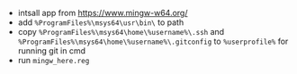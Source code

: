 * intsall app from https://www.mingw-w64.org/
* add `%ProgramFiles%\msys64\usr\bin\` to path
* copy `%ProgramFiles%\msys64\home\%username%\.ssh` and `%ProgramFiles%\msys64\home\%username%\.gitconfig` to `%userprofile%` for running git in cmd
* run `mingw_here.reg`